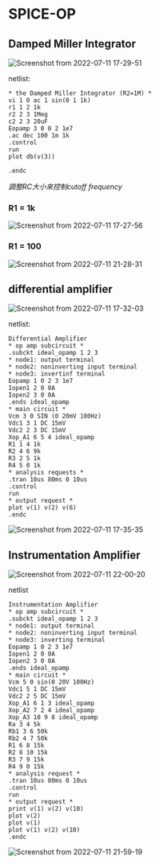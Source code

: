 # SPICE-OP
## **Damped Miller Integrator**

![Screenshot from 2022-07-11 17-29-51](https://user-images.githubusercontent.com/68816726/178234074-6e05f332-655b-40c7-9683-538bc50016a8.png)

netlist:
```
* the Damped Miller Integrator (R2=1M) *
vi 1 0 ac 1 sin(0 1 1k)
r1 1 2 1k
r2 2 3 1Meg
c2 2 3 20uF
Eopamp 3 0 0 2 1e7
.ac dec 100 1m 1k
.control
run
plot db(v(3))

.endc
```

*調整RC大小來控制cutoff frequency*
### R1 = 1k
![Screenshot from 2022-07-11 17-27-56](https://user-images.githubusercontent.com/68816726/178234206-b00e1393-44b0-453c-a87e-4a5b045af493.png)

### R1 = 100
![Screenshot from 2022-07-11 21-28-31](https://user-images.githubusercontent.com/68816726/178275259-6f353b85-be0e-4580-b273-1fbd25a35ca9.png)






## differential amplifier

![Screenshot from 2022-07-11 17-32-03](https://user-images.githubusercontent.com/68816726/178234546-16d2b531-967d-423b-b579-ac78aa22306e.png)

netlist:
```
Differential Amplifier
* op amp subcircuit *
.subckt ideal_opamp 1 2 3
* node1: output terminal
* node2: noninverting input terminal
* node3: invertinf terminal
Eopamp 1 0 2 3 1e7
Iopen1 2 0 0A
Iopen2 3 0 0A
.ends ideal_opamp
* main circuit *
Vcm 3 0 SIN (0 20mV 100Hz)
Vdc1 3 1 DC 15mV
Vdc2 2 3 DC 15mV
Xop_A1 6 5 4 ideal_opamp
R1 1 4 1k
R2 4 6 9k
R3 2 5 1k
R4 5 0 1k
* analysis requests *
.tran 10us 80ms 0 10us
.control
run
* output request *
plot v(1) v(2) v(6)
.endc
```

![Screenshot from 2022-07-11 17-35-35](https://user-images.githubusercontent.com/68816726/178235200-796c93b8-0b33-4cbd-9ca2-f5c7164ba30d.png)

## Instrumentation Amplifier


![Screenshot from 2022-07-11 22-00-20](https://user-images.githubusercontent.com/68816726/178281592-7b29d6f9-1418-4388-a719-74c785bb8e8e.png)

netlist
```
Instrumentation Amplifier
* op amp subcircuit *
.subckt ideal_opamp 1 2 3
* node1: output terminal
* node2: noninverting input terminal
* node3: inverting terminal
Eopamp 1 0 2 3 1e7
Iopen1 2 0 0A
Iopen2 3 0 0A
.ends ideal_opamp
* main circuit *
Vcm 5 0 sin(0 20V 100Hz)
Vdc1 5 1 DC 15mV
Vdc2 2 5 DC 15mV
Xop_A1 6 1 3 ideal_opamp
Xop_A2 7 2 4 ideal_opamp
Xop_A3 10 9 8 ideal_opamp
Ra 3 4 5k
Rb1 3 6 50k
Rb2 4 7 50k
R1 6 8 15k
R2 8 10 15k
R3 7 9 15k
R4 9 0 15k
* analysis request *
.tran 10us 80ms 0 10us
.control
run
* output request *
print v(1) v(2) v(10)
plot v(2) 
plot v(1)
plot v(1) v(2) v(10)
.endc
```

![Screenshot from 2022-07-11 21-59-19](https://user-images.githubusercontent.com/68816726/178281717-5d50d4d5-e545-4160-8300-72e5414adab5.png)


